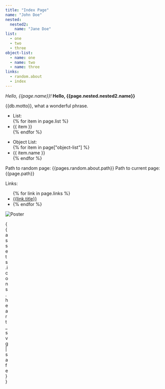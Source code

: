 ```yaml
---
title: "Index Page"
name: "John Doe"
nested:
  nested2:
    name: "Jane Doe"
list:
  - one
  - two
  - three
object-list:
  - name: one
  - name: two
  - name: three
links: 
  - random.about
  - index
---
```


*Hello, {{page.name}}!*
__Hello, {{page.nested.nested2.name}}__

{{db.motto}}, what a wonderful phrase.

<ul>
  <li>List:</li>
  {% for item in page.list %}
  <li>{{ item }}</li>
  {% endfor %}
</ul>

<ul>
  <li>Object List:</li>
  {% for item in page["object-list"] %}
  <li>{{ item.name }}</li>
  {% endfor %}
</ul>

Path to random page: {{pages.random.about.path}}
Path to current page: {{page.path}}

Links:

<ul>
{% for link in page.links %}
  <li><a href="{{link.path}}">{{link.title}}</a><li>
{% endfor %}
</ul>

![Poster](assets/poster.{{prints.assets.poster_jpg}}.jpg)
<div style="height:10px;width:10px">
{{ assets.icons.heart_svg | safe }}
</div>
<div class="poster"></div>
<div class="icon-heart"></div>

